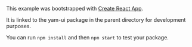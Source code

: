 This example was bootstrapped with [Create React App](https://github.com/facebook/create-react-app).

It is linked to the yam-ui package in the parent directory for development purposes.

You can run `npm install` and then `npm start` to test your package.
